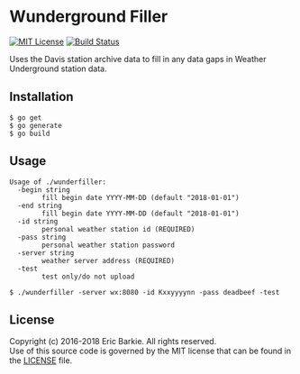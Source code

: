 # Wunderground Filler

[![MIT License](https://img.shields.io/badge/license-MIT-blue.svg?style=flat)](http://choosealicense.com/licenses/mit/)
[![Build Status](https://travis-ci.org/ebarkie/wunderfiller.svg?branch=master)](https://travis-ci.org/ebarkie/wunderfiller)

Uses the Davis station archive data to fill in any data gaps in Weather
Underground station data.

## Installation

```
$ go get
$ go generate
$ go build
```

## Usage

```
Usage of ./wunderfiller:
  -begin string
    	fill begin date YYYY-MM-DD (default "2018-01-01")
  -end string
    	fill begin date YYYY-MM-DD (default "2018-01-01")
  -id string
    	personal weather station id (REQUIRED)
  -pass string
    	personal weather station password
  -server string
    	weather server address (REQUIRED)
  -test
    	test only/do not upload

$ ./wunderfiller -server wx:8080 -id Kxxyyyynn -pass deadbeef -test
```

## License

Copyright (c) 2016-2018 Eric Barkie. All rights reserved.  
Use of this source code is governed by the MIT license
that can be found in the [LICENSE](LICENSE) file.
